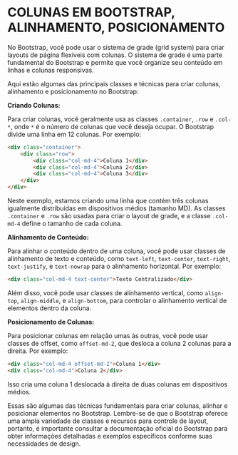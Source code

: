 # COLUNAS EM BOOTSTRAP, ALINHAMENTO, POSICIONAMENTO
No Bootstrap, você pode usar o sistema de grade (grid system) para criar layouts de página flexíveis com colunas. O sistema de grade é uma parte fundamental do Bootstrap e permite que você organize seu conteúdo em linhas e colunas responsivas.

Aqui estão algumas das principais classes e técnicas para criar colunas, alinhamento e posicionamento no Bootstrap:

**Criando Colunas:**

Para criar colunas, você geralmente usa as classes `.container`, `.row` e `.col-*`, onde `*` é o número de colunas que você deseja ocupar. O Bootstrap divide uma linha em 12 colunas. Por exemplo:

```html
<div class="container">
    <div class="row">
        <div class="col-md-4">Coluna 1</div>
        <div class="col-md-4">Coluna 2</div>
        <div class="col-md-4">Coluna 3</div>
    </div>
</div>
```

Neste exemplo, estamos criando uma linha que contém três colunas igualmente distribuídas em dispositivos médios (tamanho MD). As classes `.container` e `.row` são usadas para criar o layout de grade, e a classe `.col-md-4` define o tamanho de cada coluna.

**Alinhamento de Conteúdo:**

Para alinhar o conteúdo dentro de uma coluna, você pode usar classes de alinhamento de texto e conteúdo, como `text-left`, `text-center`, `text-right`, `text-justify`, e `text-nowrap` para o alinhamento horizontal. Por exemplo:

```html
<div class="col-md-4 text-center">Texto Centralizado</div>
```

Além disso, você pode usar classes de alinhamento vertical, como `align-top`, `align-middle`, e `align-bottom`, para controlar o alinhamento vertical de elementos dentro da coluna.

**Posicionamento de Colunas:**

Para posicionar colunas em relação umas às outras, você pode usar classes de offset, como `offset-md-2`, que desloca a coluna 2 colunas para a direita. Por exemplo:

```html
<div class="col-md-4 offset-md-2">Coluna 1</div>
<div class="col-md-4">Coluna 2</div>
```

Isso cria uma coluna 1 deslocada à direita de duas colunas em dispositivos médios.

Essas são algumas das técnicas fundamentais para criar colunas, alinhar e posicionar elementos no Bootstrap. Lembre-se de que o Bootstrap oferece uma ampla variedade de classes e recursos para controle de layout, portanto, é importante consultar a documentação oficial do Bootstrap para obter informações detalhadas e exemplos específicos conforme suas necessidades de design.
